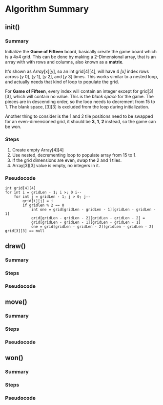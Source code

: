 # Algorithm Summary

## init()

### Summary
Initialize the **Game of Fifteen** board, basically create the game board which is a 4x4 grid. This can be done by making a 2-Dimensional array, that is an array with with rows and columns, also known as a **matrix**.

It's shown as *Array*[x][y], so an int grid[4][4], will have 4 *[x]* index rows across [*y* 0], [*y* 1], [*y* 2], and [*y* 3] times. This works similar to a nested loop, and actually needs that kind of loop to populate the grid.

For **Game of Fifteen**, every index will contain an integer except for grid[3][3], which will contain no value. This is the *blank space* for the game. The pieces are in descending order, so the loop needs to decrement from 15 to 1. The blank space, [3][3] is excluded from the loop during initialization.

Another thing to consider is the 1 and 2 tile positions need to be swapped for an even-dimensioned grid, it should be **3**, **1**, **2** instead, so the game can be won. 

### Steps

1. Create empty Array[4][4]  
2. Use nested, decrementing loop to populate array from 15 to 1.  
3. If the grid dimensions are even, swap the 2 and 1 tiles.  
4. Array[3][3] value is empty, no integers in it.

### Pseudocode
    int grid[4][4]
	for int i = gridLen - 1; i >; 0 i--
		for int j = gridLen - 1; j > 0; j--
			grid[i][j] = i
			if gridlen % 2 == 0
				int one = grid[gridLen - gridLen - 1][gridLen - gridLen - 1]
				grid[gridLen - gridLen - 2][gridLen - gridLen - 2] = 
				grid[gridLen - gridLen - 1][gridLen - gridLen - 1]
				one = grid[gridLen - gridLen - 2][gridLen - gridLen - 2]
	grid[3][3] == null
	

## draw()

### Summary

### Steps

### Pseudocode


## move()

### Summary

### Steps

### Pseudocode


## won()

### Summary

### Steps

### Pseudocode